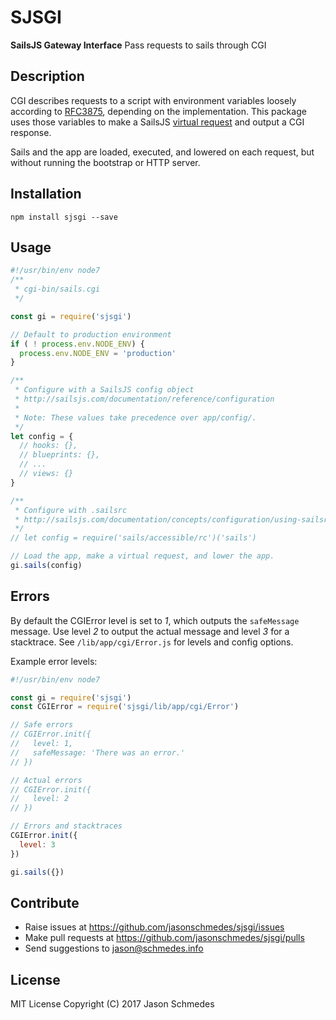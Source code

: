 # SJSGI
**SailsJS Gateway Interface** Pass requests to sails through CGI

Description
-----------

CGI describes requests to a script with environment variables loosely according
to [RFC3875](https://tools.ietf.org/html/rfc3875), depending on the
implementation. This package uses those variables to make a SailsJS
[virtual request](http://sailsjs.com/documentation/reference/application/advanced-usage/sails-request)
and output a CGI response.

Sails and the app are loaded, executed, and lowered on each request, but
without running the bootstrap or HTTP server.


Installation
------------

```npm install sjsgi --save```


Usage
-----

```javascript
#!/usr/bin/env node7
/**
 * cgi-bin/sails.cgi
 */

const gi = require('sjsgi')

// Default to production environment
if ( ! process.env.NODE_ENV) {
  process.env.NODE_ENV = 'production'
}

/**
 * Configure with a SailsJS config object
 * http://sailsjs.com/documentation/reference/configuration
 *
 * Note: These values take precedence over app/config/.
 */
let config = {
  // hooks: {},
  // blueprints: {},
  // ...
  // views: {}
}

/**
 * Configure with .sailsrc
 * http://sailsjs.com/documentation/concepts/configuration/using-sailsrc-files
 */
// let config = require('sails/accessible/rc')('sails')

// Load the app, make a virtual request, and lower the app.
gi.sails(config)

```

Errors
------

By default the CGIError level is set to *1*, which outputs the `safeMessage`
message. Use level *2* to output the actual message and level *3* for a
stacktrace. See `/lib/app/cgi/Error.js` for levels and config options.

Example error levels:

```javascript
#!/usr/bin/env node7

const gi = require('sjsgi')
const CGIError = require('sjsgi/lib/app/cgi/Error')

// Safe errors
// CGIError.init({
//   level: 1,
//   safeMessage: 'There was an error.'
// })

// Actual errors
// CGIError.init({
//   level: 2
// })

// Errors and stacktraces
CGIError.init({
  level: 3
})

gi.sails({})

```

Contribute
----------

- Raise issues at https://github.com/jasonschmedes/sjsgi/issues
- Make pull requests at https://github.com/jasonschmedes/sjsgi/pulls
- Send suggestions to jason@schmedes.info



License
-------

MIT License Copyright (C) 2017 Jason Schmedes
